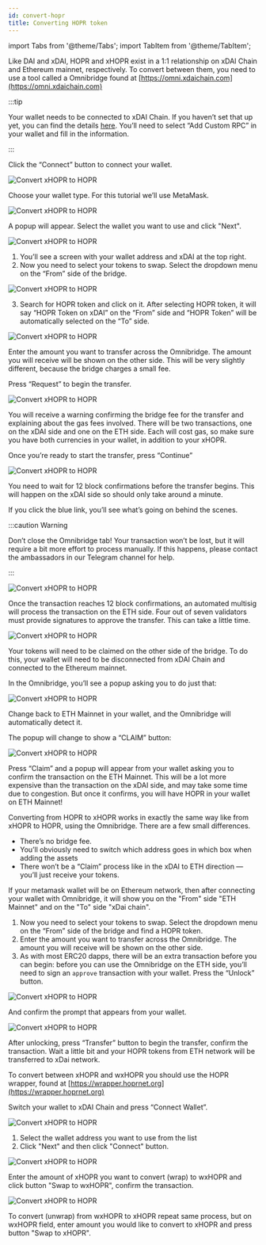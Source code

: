 ```yaml
---
id: convert-hopr
title: Converting HOPR token
---
```


import Tabs from '@theme/Tabs';
import TabItem from '@theme/TabItem';

Like DAI and xDAI, HOPR and xHOPR exist in a 1:1 relationship on xDAI Chain and Ethereum mainnet, respectively. To convert between them, you need to use a tool called a Omnibridge found at [https://omni.xdaichain.com](https://omni.xdaichain.com)

<Tabs>
<TabItem value="xhtoh" label="xHOPR to HOPR">

:::tip 

Your wallet needs to be connected to xDAI Chain. If you haven’t set that up yet, you can find the details [here](https://www.xdaichain.com/for-users/wallets/metamask/metamask-setup). You’ll need to select “Add Custom RPC” in your wallet and fill in the information.

:::

Click the “Connect” button to connect your wallet.

![Convert xHOPR to HOPR](/img/convertion/xh_h-1.png)

Choose your wallet type. For this tutorial we’ll use MetaMask.

![Convert xHOPR to HOPR](/img/convertion/xh_h-2.png)

A popup will appear. Select the wallet you want to use and click "Next".

![Convert xHOPR to HOPR](/img/convertion/xh_h-3.png)

1. You’ll see a screen with your wallet address and xDAI at the top right.
2. Now you need to select your tokens to swap. Select the dropdown menu on the “From” side of the bridge.

![Convert xHOPR to HOPR](/img/convertion/xh_h-4.png)

3. Search for HOPR token and click on it. After selecting HOPR token, it will say “HOPR Token on xDAI” on the “From” side and “HOPR Token” will be automatically selected on the “To” side.

![Convert xHOPR to HOPR](/img/convertion/xh_h-5.png)

Enter the amount you want to transfer across the Omnibridge. The amount you will receive will be shown on the other side. This will be very slightly different, because the bridge charges a small fee.

Press “Request” to begin the transfer.

![Convert xHOPR to HOPR](/img/convertion/xh_h-6.png)

You will receive a warning confirming the bridge fee for the transfer and explaining about the gas fees involved. There will be two transactions, one on the xDAI side and one on the ETH side. Each will cost gas, so make sure you have both currencies in your wallet, in addition to your xHOPR.

Once you’re ready to start the transfer, press “Continue”

![Convert xHOPR to HOPR](/img/convertion/xh_h-7.png)

You need to wait for 12 block confirmations before the transfer begins. This will happen on the xDAI side so should only take around a minute.

If you click the blue link, you’ll see what’s going on behind the scenes.

:::caution Warning

Don’t close the Omnibridge tab! Your transaction won’t be lost, but it will require a bit more effort to process manually. If this happens, please contact the ambassadors in our Telegram channel for help.

:::

![Convert xHOPR to HOPR](/img/convertion/xh_h-8.png)

Once the transaction reaches 12 block confirmations, an automated multisig will process the transaction on the ETH side. Four out of seven validators must provide signatures to approve the transfer. This can take a little time.

![Convert xHOPR to HOPR](/img/convertion/xh_h-9.png)

Your tokens will need to be claimed on the other side of the bridge. To do this, your wallet will need to be disconnected from xDAI Chain and connected to the Ethereum mainnet.

In the Omnibridge, you’ll see a popup asking you to do just that:

![Convert xHOPR to HOPR](/img/convertion/xh_h-10.png)

Change back to ETH Mainnet in your wallet, and the Omnibridge will automatically detect it.

The popup will change to show a “CLAIM” button:

![Convert xHOPR to HOPR](/img/convertion/xh_h-11.png)

Press “Claim” and a popup will appear from your wallet asking you to confirm the transaction on the ETH Mainnet. This will be a lot more expensive than the transaction on the xDAI side, and may take some time due to congestion. But once it confirms, you will have HOPR in your wallet on ETH Mainnet!

</TabItem>
<TabItem value="htoxh" label="HOPR to xHOPR">

Converting from HOPR to xHOPR works in exactly the same way like from xHOPR to HOPR, using the Omnibridge. There are a few small differences.

- There’s no bridge fee.
- You’ll obviously need to switch which address goes in which box when adding the assets
- There won’t be a “Claim” process like in the xDAI to ETH direction — you’ll just receive your tokens.

If your metamask wallet will be on Ethereum network, then after connecting your wallet with Omnibridge, it will show you on the "From" side "ETH Mainnet" and on the "To" side "xDai chain".

1. Now you need to select your tokens to swap. Select the dropdown menu on the “From” side of the bridge and find a HOPR token.
2. Enter the amount you want to transfer across the Omnibridge. The amount you will receive will be shown on the other side.
3. As with most ERC20 dapps, there will be an extra transaction before you can begin: before you can use the Omnibridge on the ETH side, you’ll need to sign an `approve` transaction with your wallet. Press the “Unlock” button.

![Convert xHOPR to HOPR](/img/convertion/h_xh-1.png)

And confirm the prompt that appears from your wallet.

![Convert xHOPR to HOPR](/img/convertion/h_xh-2.png)

After unlocking, press “Transfer” button to begin the transfer, confirm the transaction. Wait a little bit and your HOPR tokens from ETH network will be transferred to xDai network.

</TabItem>
<TabItem value="xhtowxh" label="xHOPR to wxHOPR">

To convert between xHOPR and wxHOPR you should use the HOPR wrapper, found at [https://wrapper.hoprnet.org](https://wrapper.hoprnet.org)

Switch your wallet to xDAI Chain and press “Connect Wallet”.

![Convert xHOPR to HOPR](/img/convertion/wrapper-1.png)

1. Select the wallet address you want to use from the list
2. Click "Next" and then click "Connect" button.

![Convert xHOPR to HOPR](/img/convertion/wrapper-2.png)

Enter the amount of xHOPR you want to convert (wrap) to wxHOPR and click button "Swap to wxHOPR", confirm the transaction.

![Convert xHOPR to HOPR](/img/convertion/wrapper-3.png)

To convert (unwrap) from wxHOPR to xHOPR repeat same process, but on wxHOPR field, enter amount you would like to convert to xHOPR and press button "Swap to xHOPR".

</TabItem>
</Tabs>
